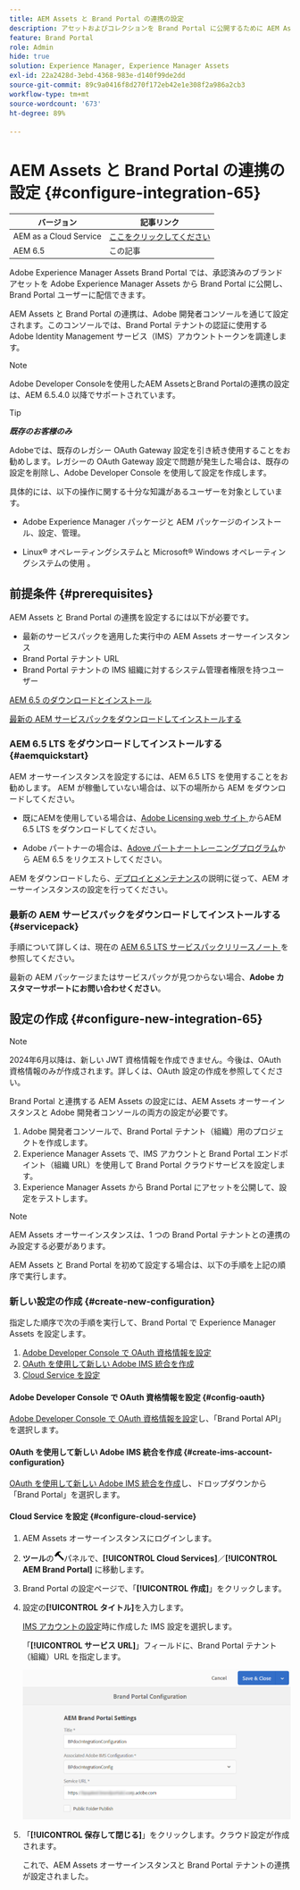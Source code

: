 ```yaml
---
title: AEM Assets と Brand Portal の連携の設定
description: アセットおよびコレクションを Brand Portal に公開するために AEM Assets を Brand Portal と統合する方法について説明します。
feature: Brand Portal
role: Admin
hide: true
solution: Experience Manager, Experience Manager Assets
exl-id: 22a2428d-3ebd-4368-983e-d140f99de2dd
source-git-commit: 89c9a0416f8d270f172eb42e1e308f2a986a2cb3
workflow-type: tm+mt
source-wordcount: '673'
ht-degree: 89%

---
```


# AEM Assets と Brand Portal の連携の設定 {#configure-integration-65}

| バージョン | 記事リンク |
| -------- | ---------------------------- |
| AEM as a Cloud Service | [ここをクリックしてください](https://experienceleague.adobe.com/docs/experience-manager-cloud-service/content/assets/brand-portal/configure-aem-assets-with-brand-portal.html?lang=ja) |
| AEM 6.5 | この記事 |

Adobe Experience Manager Assets Brand Portal では、承認済みのブランドアセットを Adobe Experience Manager Assets から Brand Portal に公開し、Brand Portal ユーザーに配信できます。

AEM Assets と Brand Portal の連携は、Adobe 開発者コンソールを通じて設定されます。このコンソールでは、Brand Portal テナントの認証に使用する Adobe Identity Management サービス（IMS）アカウントトークンを調達します。

>[!NOTE]
>
>Adobe Developer Consoleを使用したAEM AssetsとBrand Portalの連携の設定は、AEM 6.5.4.0 以降でサポートされています。
>
<!--
>Earlier, Brand Portal was configured via legacy OAuth Gateway, which uses the JSON Web Token (JWT) exchange to obtain an IMS Access token for authorization. 
>
>Configuration via legacy OAuth Gateway is no longer supported from April 6, 2020, and is changed to Adobe Developer Console.
-->

>[!TIP]
>
>***既存のお客様のみ***
>
>Adobeでは、既存のレガシー OAuth Gateway 設定を引き続き使用することをお勧めします。レガシーの OAuth Gateway 設定で問題が発生した場合は、既存の設定を削除し、Adobe Developer Console を使用して設定を作成します。

<!--
This help describes the following two use-cases:

* [New configuration](#configure-new-integration-65): If you are a new Brand Portal user and want to configure your AEM Assets Author instance with Brand Portal, you can create a configuration by way of the Adobe Developer Console. 
* [Upgrade configuration](#upgrade-integration-65): If you are an existing Brand Portal user having configuration on legacy OAuth Gateway, delete the existing configuration and create a configuration by way of Adobe Developer Console.
-->
具体的には、以下の操作に関する十分な知識があるユーザーを対象としています。

* Adobe Experience Manager パッケージと AEM パッケージのインストール、設定、管理。

* Linux® オペレーティングシステムと Microsoft® Windows オペレーティングシステムの使用 。

## 前提条件 {#prerequisites}

AEM Assets と Brand Portal の連携を設定するには以下が必要です。

* 最新のサービスパックを適用した実行中の AEM Assets オーサーインスタンス
* Brand Portal テナント URL
* Brand Portal テナントの IMS 組織に対するシステム管理者権限を持つユーザー

[AEM 6.5 のダウンロードとインストール](#aemquickstart)

[最新の AEM サービスパックをダウンロードしてインストールする](#servicepack)

### AEM 6.5 LTS をダウンロードしてインストールする {#aemquickstart}

AEM オーサーインスタンスを設定するには、AEM 6.5 LTS を使用することをお勧めします。 AEM が稼働していない場合は、以下の場所から AEM をダウンロードしてください。

* 既にAEMを使用している場合は、[Adobe Licensing web サイト ](https://licensing.adobe.com) からAEM 6.5 LTS をダウンロードしてください。

* Adobe パートナーの場合は、[Adove パートナートレーニングプログラム](https://solutionpartners.adobe.com/)から AEM 6.5 をリクエストしてください。

AEM をダウンロードしたら、[デプロイとメンテナンス](/help/sites-deploying/deploy.md#default-local-install)の説明に従って、AEM オーサーインスタンスの設定を行ってください。

### 最新の AEM サービスパックをダウンロードしてインストールする {#servicepack}

手順について詳しくは、現在の [AEM 6.5 LTS サービスパックリリースノート ](/help/release-notes/release-notes.md) を参照してください。

最新の AEM パッケージまたはサービスパックが見つからない場合、**Adobe カスタマーサポートにお問い合わせください**。

## 設定の作成 {#configure-new-integration-65}

>[!NOTE]
>
>2024年6月以降は、新しい JWT 資格情報を作成できません。今後は、OAuth 資格情報のみが作成されます。詳しくは、OAuth 設定の作成を参照してください。

Brand Portal と連携する AEM Assets の設定には、AEM Assets オーサーインスタンスと Adobe 開発者コンソールの両方の設定が必要です。

1. Adobe 開発者コンソールで、Brand Portal テナント（組織）用のプロジェクトを作成します。
1. Experience Manager Assets で、IMS アカウントと Brand Portal エンドポイント（組織 URL）を使用して Brand Portal クラウドサービスを設定します。
1. Experience Manager Assets から Brand Portal にアセットを公開して、設定をテストします。

<!--
1. In AEM Assets, create an IMS account and generate a public certificate (public key).
1. In Adobe Developer Console, create a project for your Brand Portal tenant (organization).
1. Under the project, configure an API using the public key to create a service account (JWT) connection.
1. Get the service account credentials and JWT payload information.
1. In AEM Assets, configure the IMS account using the service account credentials and JWT payload.
1. In AEM Assets, configure the Brand Portal cloud service using the IMS account and Brand Portal endpoint (organization URL).
1. Test your configuration by publishing an asset from AEM Assets to Brand Portal.
-->

>[!NOTE]
>
>AEM Assets オーサーインスタンスは、1 つの Brand Portal テナントとの連携のみ設定する必要があります。

AEM Assets と Brand Portal を初めて設定する場合は、以下の手順を上記の順序で実行します。

### 新しい設定の作成 {#create-new-configuration}

指定した順序で次の手順を実行して、Brand Portal で Experience Manager Assets を設定します。

1. [Adobe Developer Console で OAuth 資格情報を設定](#config-oauth)
1. [OAuth を使用して新しい Adobe IMS 統合を作成](#create-ims-account-configuration)
1. [Cloud Service を設定](#configure-cloud-service)

#### Adobe Developer Console で OAuth 資格情報を設定 {#config-oauth}

[Adobe Developer Console で OAuth 資格情報を設定](https://experienceleague.adobe.com/en/docs/experience-manager-65-lts/content/security/setting-up-ims-integrations-for-aem#credentials-in-the-developer-console)し、「Brand Portal API」を選択します。

#### OAuth を使用して新しい Adobe IMS 統合を作成 {#create-ims-account-configuration}

[OAuth を使用して新しい Adobe IMS 統合を作成](https://experienceleague.adobe.com/en/docs/experience-manager-65-lts/content/security/setting-up-ims-integrations-for-aem#creating-oauth-configuration)し、ドロップダウンから「Brand Portal」を選択します。

#### Cloud Service を設定 {#configure-cloud-service}

<!--
1. [Obtain a public certificate](#public-certificate)
1. [Create service account (JWT) connection](#createnewintegration) 
1. [Configure an IMS account](#create-ims-account-configuration)
1. [Configure cloud service](#configure-cloud-service)
1. [Test configuration](#test-integration)
-->
<!--
### Create IMS configuration {#create-ims-configuration}

The IMS configuration authenticates your AEM Assets Author instance with the Brand Portal tenant. 

IMS configuration includes two steps:

* [Obtain a public certificate](#public-certificate) 
* [Configure an IMS account](#create-ims-account-configuration)

### Obtain public certificate {#public-certificate}

The public key (certificate) authenticates your profile on Adobe Developer Console.

1. Log in to your AEM Assets Author instance. The default URL is `http://localhost:4502/aem/start.html`.

1. From the **Tools** ![Tools](assets/do-not-localize/tools.png) panel, navigate to **[!UICONTROL Security]** > **[!UICONTROL Adobe IMS Configurations]**.

1. In the Adobe IMS Configurations page, click **[!UICONTROL Create]**. It redirects to the **[!UICONTROL Adobe IMS Technical Account Configuration]** page. By default, the **Certificate** tab opens.

1. Select **[!UICONTROL Adobe Brand Portal]** in the **[!UICONTROL Cloud Solution]** dropdown list.  

1. Select the **[!UICONTROL Create new certificate]** check box and specify an **alias** for the public key. The alias serves as the name of the public key. 

1. Click **[!UICONTROL Create certificate]**. Then, click **[!UICONTROL OK]** to generate the public key.

   ![Create Certificate](assets/ims-config2.png)

1. Click the **[!UICONTROL Download Public Key]** icon and save the public key (.crt) file on your machine. 

   The public key is used later to configure the API for your Brand Portal tenant and generate service account credentials in Adobe Developer Console.

   ![Download Certificate](assets/ims-config3.png)

1. Click **[!UICONTROL Next]**. 

   In the **Account** tab, an Adobe IMS account is created which requires the service account credentials that are generated in Adobe Developer Console. Keep this page open for now.

   Open a new tab and [create a service account (JWT) connection in Adobe Developer Console](#createnewintegration) so you can get the credentials and JWT payload for configuring the IMS account. 

### Create the service account (JWT) connection {#createnewintegration}

In Adobe Developer Console, projects and APIs are configured at the Brand Portal tenant (organization) level. Configuring an API creates a service account (JWT) connection. There are two methods to configure the API, by generating a key pair (private and public keys) or by uploading a public key. To configure AEM Assets with Brand Portal, you must generate a public key (certificate) in AEM Assets and create credentials in Adobe Developer Console by uploading the public key. These credentials are required to configure the IMS account in AEM Assets. Once the IMS account is configured, you can configure the Brand Portal cloud service in AEM Assets.

To create the service account credentials and JWT payload, do the following:

1. Log in to Adobe Developer Console with system administrator privileges on the IMS organization (Brand Portal tenant). The default URL is [https://www.adobe.com/go/devs_console_ui](https://www.adobe.com/go/devs_console_ui).


   >[!NOTE]
   >
   >Ensure that you have selected the correct IMS organization (Brand Portal tenant) from the drop-down (organization) list in the upper-right corner.

1. Click **[!UICONTROL Create new project]**. A blank project with a system-generated name is created for your organization. 

   Click **[!UICONTROL Edit project]** so you can update the **[!UICONTROL Project Title]** and **[!UICONTROL Description]**, and click **[!UICONTROL Save]**.
   
1. In the **[!UICONTROL Project overview]** tab, click **[!UICONTROL Add API]**.

1. In the **[!UICONTROL Add an API window]**, select **[!UICONTROL AEM Brand Portal]** and click **[!UICONTROL Next]**. 

   Ensure that you have access to the AEM Brand Portal service.

1. In the **[!UICONTROL Configure API]** window, click **[!UICONTROL Upload your public key]**. Then, click **[!UICONTROL Select a File]** and upload the public key (.crt file) that you have downloaded in the [obtain public certificate](#public-certificate) section. 

   Click **[!UICONTROL Next]**.

   ![Upload Public Key](assets/service-account3.png)

1. Verify the public key and click **[!UICONTROL Next]**.

1. Select **[!UICONTROL Assets Brand Portal]** as the default product profile and click **[!UICONTROL Save configured API]**. 
-->
<!-- 
   In Brand Portal, a default profile is created for each organization. The Product Profiles are created in admin console for assigning users to groups (based on the roles and permissions). For configuration with Brand Portal, the OAuth token is created at organization level. Therefore, you must configure the default Product Profile for your organization. 
   -->
<!--
   ![Select Product Profile](assets/service-account4.png)

1. Once the API is configured, you are redirected to the API overview page. From the left navigation under **[!UICONTROL Credentials]**, click the **[!UICONTROL Service Account (JWT)]** option.

   >[!NOTE]
   >
   >You can view the credentials and perform actions such as generate JWT tokens, copy credential details, and retrieve client secret.

1. From the **[!UICONTROL Client Credentials]** tab, copy the **[!UICONTROL client ID]**. 

   Click **[!UICONTROL Retrieve Client Secret]** and copy the **[!UICONTROL client secret]**.

   ![Service Account Credentials](assets/service-account5.png)

1. Navigate to the **[!UICONTROL Generate JWT]** tab and copy the **[!UICONTROL JWT Payload]** information. 

You can now use the client ID (API key), client secret, and JWT payload to [configure the IMS account](#create-ims-account-configuration) in AEM Assets.

<!--
### Create Adobe I/O integration {#createnewintegration}

Adobe I/O integration generates API Key, Client Secret, and Payload (JWT) which is required in setting up the IMS Account configurations.

1. Login to Adobe Developer Console with system administrator privileges on the IMS organization of the Brand Portal tenant.

   Default URL: [https://console.adobe.io/](https://console.adobe.io/) 

1. Click **[!UICONTROL Create Integration]**.

1. Select **[!UICONTROL Access an API]**, and click **[!UICONTROL Continue]**.

   ![Create New Integration](assets/create-new-integration1.png)

1. Create a new integration page opens. 
   
   Select your organization from the drop-down list.

   In **[!UICONTROL Experience Cloud]**, Select **[!UICONTROL AEM Brand Portal]** and click **[!UICONTROL Continue]**. 

   If the Brand Portal option is disabled for you, ensure that you have selected correct organization from the drop-down box above the **[!UICONTROL Adobe Services]** option. If you do not know your organization, contact your administrator.

   ![Create Integration](assets/create-new-integration2.png)

1. Specify a name and description for the integration. Click **[!UICONTROL Select a File from your computer]** and upload the `AEM-Adobe-IMS.crt` file downloaded in the [obtain public certificates](#public-certificate) section.

1. Select the profile of your organization. 

   Or, select the default profile **[!UICONTROL Assets Brand Portal]** and click **[!UICONTROL Create Integration]**. The integration is created.

1. Click **[!UICONTROL Continue to integration details]** to view the integration information. 

   Copy the **[!UICONTROL API Key]** 
   
   Click **[!UICONTROL Retrieve Client Secret]** and copy the Client Secret key.

   ![API Key, Client Secret, and payload information of an integration](assets/create-new-integration3.png)

1. Navigate to **[!UICONTROL JWT]** tab, and copy the **[!UICONTROL JWT payload]**.

   The API Key, Client Secret key, and JWT payload information that is used to create IMS account configuration.
-->
<!--
### Configure the IMS account {#create-ims-account-configuration}

Ensure that you have already performed the following steps:

* [Obtain a public certificate](#public-certificate)
* [Create service account (JWT) connection](#createnewintegration)

To configure the IMS account: 

1. Open the IMS Configuration and navigate to the **[!UICONTROL Account]** tab. You kept the page open while [obtaining the public certificate](#public-certificate).

1. Specify a **[!UICONTROL Title]** for the IMS account.

   In the **[!UICONTROL Authorization Server]** field, specify the URL: [https://ims-na1.adobelogin.com/](https://ims-na1.adobelogin.com/).  

   Specify client ID in the **[!UICONTROL API key]** field, **[!UICONTROL Client Secret]**, and **[!UICONTROL Payload]** (JWT payload) that you have copied while [creating the service account (JWT) connection](#createnewintegration).

   Click **[!UICONTROL Create]**.

   The IMS account is configured. 

   ![IMS Account configuration](assets/create-new-integration6.png)
   
1. Select the IMS account configuration and click **[!UICONTROL Check Health]**.

   Click **[!UICONTROL Check]** in the dialog box. On successful configuration, a message appears that the *Token is retrieved successfully*.

   ![Healthy Configuration confirmation dialog](assets/create-new-integration5.png)

>[!CAUTION]
>
>You must have only one IMS configuration.
>
>Ensure that the IMS configuration passes the health check. If the configuration does not pass the health check, it is invalid. Delete it and create another valid configuration.
-->

1. AEM Assets オーサーインスタンスにログインします。

1. **ツール**&#x200B;の![ツール](assets/do-not-localize/tools.png)パネルで、**[!UICONTROL Cloud Services]**／**[!UICONTROL AEM Brand Portal]** に移動します。

1. Brand Portal の設定ページで、「**[!UICONTROL 作成]**」をクリックします。

1. 設定の&#x200B;**[!UICONTROL タイトル]**&#x200B;を入力します。

   [IMS アカウントの設定](#create-ims-account-configuration)時に作成した IMS 設定を選択します。

   「**[!UICONTROL サービス URL]**」フィールドに、Brand Portal テナント（組織）URL を指定します。

   ![Brand Portal の設定ウィンドウ](assets/create-cloud-service.png)

1. 「**[!UICONTROL 保存して閉じる]**」をクリックします。クラウド設定が作成されます。

   これで、AEM Assets オーサーインスタンスと Brand Portal テナントの連携が設定されました。

<!--

### Test and validate the configuration {#test-integration}

1. Log in to your AEM Assets cloud instance.

1. From the **Tools** ![Tools](assets/do-not-localize/tools.png) panel, navigate to **[!UICONTROL Deployment]** > **[!UICONTROL Replication]**.

   ![The Tools panel](assets/test-integration1.png)

1. In the Replication page, click **[!UICONTROL Agents on Author]**.

   ![Replication page](assets/test-integration2.png)

   You can see the four replication agents created for your Brand Portal tenant. 

   Locate the replication agents of your Brand Portal tenant and click the replication agent URL. 

   ![Assets replication configuration](assets/test-integration3.png)

   >[!NOTE]
   >
   >The replication agents work in parallel and share the job distribution equally, so that it increases the publishing speed by four times the original speed. After the cloud service is configured, additional configuration is not required to enable the replication agents that are activated by default to enable parallel publishing of multiple assets.

1. To verify the connection between AEM Assets and Brand Portal, click the **[!UICONTROL Test Connection]** icon.

   ![Verifying the assets replication settings](assets/test-integration4.png)

   A message appears that your *test package is successfully delivered*.

   ![Test confirmation output](assets/test-integration5.png)

1. Verify the test results on all four replication agents.


   >[!NOTE]
   >
   >Avoid disabling any of the replication agents, as it can cause the replication of the assets (running-in-queue) to fail.
   >
   >Ensure that all the four replication agents are configured to avoid timeout error. See [troubleshoot issues in parallel publishing to Brand Portal](https://experienceleague.adobe.com/docs/experience-manager-brand-portal/using/publish/troubleshoot-parallel-publishing.html#connection-timeout).
   >
   >Do not modify any autogenerated settings.

You can now:

* [Publish assets from AEM Assets to Brand Portal](../assets/brand-portal-publish-assets.md)
* [Publish assets from Brand Portal to AEM Assets](https://experienceleague.adobe.com/docs/experience-manager-brand-portal/using/asset-sourcing-in-brand-portal/brand-portal-asset-sourcing.html) - Asset Sourcing in Brand Portal 
* [Publish folders from AEM Assets to Brand Portal](../assets/brand-portal-publish-folder.md)
* [Publish collections from AEM Assets to Brand Portal](../assets/brand-portal-publish-collection.md) 
* [Publish presets, schemas, and facets to Brand Portal](https://experienceleague.adobe.com/docs/experience-manager-brand-portal/using/publish/publish-schema-search-facets-presets.html)
* [Publish tags to Brand Portal](https://experienceleague.adobe.com/docs/experience-manager-brand-portal/using/publish/brand-portal-publish-tags.html)

See the [Brand Portal documentation](https://experienceleague.adobe.com/docs/experience-manager-brand-portal/using/home.html) for more information.

-->
<!--
## Upgrade configuration {#upgrade-integration-65}

To upgrade your existing configurations to Adobe Developer Console, do the following steps, in the listed sequence : 

1. [Verify running jobs](#verify-jobs)
1. [Delete existing configurations](#delete-existing-configuration)
1. [Create configuration](#configure-new-integration-65)

### Verify running jobs {#verify-jobs}

Ensure that no publishing job is running on your AEM Assets Author instance before you make any edits. For that, you can verify the status of active jobs on all the four replication agents and ensure that the queues are idle.  

1. Log in to your AEM Assets Author instance.

1. From the **Tools** ![Tools](assets/do-not-localize/tools.png) panel, navigate to **[!UICONTROL Deployment]** > **[!UICONTROL Deployment Replication]**.

1. In the Replication page, click **[!UICONTROL Agents on Author]**.

   ![Replication agents for assets](assets/test-integration2.png)

1. Locate the replication agents of your Brand Portal tenant. 
   
   Ensure that the **Queue is Idle** for all the replication agents, and no publishing job is active. 

   ![Replication queue settings](assets/test-integration3.png)

### Delete existing configurations {#delete-existing-configuration}

Run the following checklist while deleting the existing configurations:

* Delete all four replication agents
* Delete Brand Portal cloud service
* Delete Mac user 

1. Log in to your AEM Assets Author instance and open CRX Lite as an administrator. The default URL is `http://localhost:4502/crx/de/index.jsp`.

1. Navigate to `/etc/replications/agents.author` and delete all the four replication agents of your Brand Portal tenant.

   ![Replication agent in CRXDE](assets/delete-replication-agent.png)

1. Navigate to `/etc/cloudservices/mediaportal` and delete the Brand Portal cloud service configuration.

   ![Detail of replication agent in CRXDE](assets/delete-cloud-service.png)

1. Navigate to `/home/users/mac` and delete the **Mac user** of your Brand Portal tenant.

   ![More detail of replication agent in CRXDE](assets/delete-mac-user.png)


You can now [create a configuration](#configure-new-integration-65) by way of the Adobe Developer Console on your AEM 6.5 Author instance. 
-->

